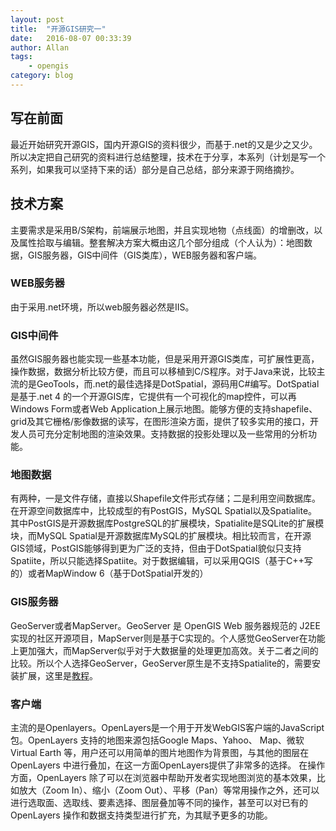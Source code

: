 ```yaml
---
layout: post
title:  "开源GIS研究一"
date:   2016-08-07 00:33:39
author: Allan
tags:
    - opengis
category: blog
---
```


## 写在前面 ##

最近开始研究开源GIS，国内开源GIS的资料很少，而基于.net的又是少之又少。所以决定把自己研究的资料进行总结整理，技术在于分享，本系列（计划是写一个系列，如果我可以坚持下来的话）部分是自己总结，部分来源于网络摘抄。


## 技术方案 ##

 主要需求是采用B/S架构，前端展示地图，并且实现地物（点线面）的增删改，以及属性拾取与编辑。整套解决方案大概由这几个部分组成（个人认为）：地图数据，GIS服务器，GIS中间件（GIS类库），WEB服务器和客户端。


### WEB服务器 ###

由于采用.net环境，所以web服务器必然是IIS。

### GIS中间件 ###

虽然GIS服务器也能实现一些基本功能，但是采用开源GIS类库，可扩展性更高，操作数据，数据分析比较方便，而且可以移植到C/S程序。对于Java来说，比较主流的是GeoTools，而.net的最佳选择是DotSpatial，源码用C#编写。DotSpatial是基于.net 4 的一个开源GIS库，它提供有一个可视化的map控件，可以再Windows Form或者Web Application上展示地图。能够方便的支持shapefile、grid及其它栅格/影像数据的读写，在图形渲染方面，提供了较多实用的接口，开发人员可充分定制地图的渲染效果。支持数据的投影处理以及一些常用的分析功能。

### 地图数据 ###

有两种，一是文件存储，直接以Shapefile文件形式存储；二是利用空间数据库。在开源空间数据库中，比较成型的有PostGIS，MySQL Spatial以及Spatialite。其中PostGIS是开源数据库PostgreSQL的扩展模块，Spatialite是SQLite的扩展模块，而MySQL Spatial是开源数据库MySQL的扩展模块。相比较而言，在开源GIS领域，PostGIS能够得到更为广泛的支持，但由于DotSpatial貌似只支持Spatiite，所以只能选择Spatiite。对于数据编辑，可以采用QGIS（基于C++写的）或者MapWindow 6（基于DotSpatial开发的）

### GIS服务器 ###

GeoServer或者MapServer。GeoServer 是 OpenGIS Web 服务器规范的 J2EE 实现的社区开源项目，MapServer则是基于C实现的。个人感觉GeoServer在功能上更加强大，而MapServer似乎对于大数据量的处理更加高效。关于二者之间的比较。所以个人选择GeoServer，GeoServer原生是不支持Spatialite的，需要安装扩展，这里是[教程](http://docs.geoserver.org/stable/en/user/community/spatialite/index.html)。

### 客户端 ###

主流的是Openlayers。OpenLayers是一个用于开发WebGIS客户端的JavaScript包。OpenLayers 支持的地图来源包括Google Maps、Yahoo、 Map、微软Virtual Earth 等，用户还可以用简单的图片地图作为背景图，与其他的图层在OpenLayers 中进行叠加，在这一方面OpenLayers提供了非常多的选择。 在操作方面，OpenLayers 除了可以在浏览器中帮助开发者实现地图浏览的基本效果，比如放大（Zoom In）、缩小（Zoom Out）、平移（Pan）等常用操作之外，还可以进行选取面、选取线、要素选择、图层叠加等不同的操作，甚至可以对已有的OpenLayers 操作和数据支持类型进行扩充，为其赋予更多的功能。

